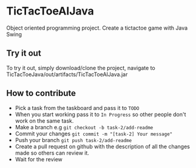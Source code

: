# TicTacToeAIJava
Object oriented programming project.
Create a tictactoe game with Java Swing 

## Try it out
To try it out, simply download/clone the project, navigate to TicTacToeJava/out/artifacts/TicTacToeAIJava.jar

## How to contribute
- Pick a task from the taskboard and pass it to `TODO`
- When you start working pass it to `In Progress` so other people don't work on the same task.
- Make a branch e.g `git checkout -b task-2/add-readme`
- Commit your changes `git commit -m "[task-2] Your message"`
- Push your branch `git push task-2/add-readme`
- Create a pull request on github with the description of all the changes made so others can review it.
- Wait for the review
